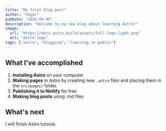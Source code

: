 ```yaml
---
title: "My first blog post"
author: "Yegor"
pubDate: "2024-04-05"
description: "Welcome to my new blog about learning Astro!"
image:
  url: "https://docs.astro.build/assets/full-logo-light.png"
  alt: "Astro logo"
tags: ["astro", "blogging", "learning in public"]
---
```


## What I've accomplished

1. **Installing Astro** on your computer
2. **Making pages** in Astro by creating new `.astro` files and placing them in
   the `src/pages/` folder.
3. **Publishing it to Netlify** for free
4. **Making blog posts** using .md files

## What's next

I will finish Astro tutorial.
